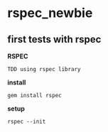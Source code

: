 # rspec_newbie

## first tests with rspec

**RSPEC**

`TDD using rspec library`

**install**

`gem install rspec`

**setup**

`rspec --init`
